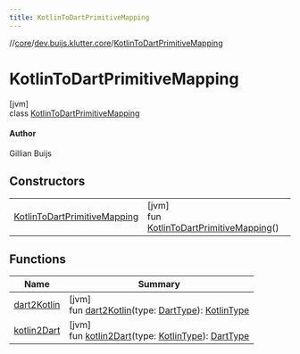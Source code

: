 ```yaml
---
title: KotlinToDartPrimitiveMapping
---
```

//[core](../../../index.html)/[dev.buijs.klutter.core](../index.html)/[KotlinToDartPrimitiveMapping](index.html)



# KotlinToDartPrimitiveMapping



[jvm]\
class [KotlinToDartPrimitiveMapping](index.html)

#### Author



Gillian Buijs



## Constructors


| | |
|---|---|
| [KotlinToDartPrimitiveMapping](-kotlin-to-dart-primitive-mapping.html) | [jvm]<br>fun [KotlinToDartPrimitiveMapping](-kotlin-to-dart-primitive-mapping.html)() |


## Functions


| Name | Summary |
|---|---|
| [dart2Kotlin](dart2-kotlin.html) | [jvm]<br>fun [dart2Kotlin](dart2-kotlin.html)(type: [DartType](../-dart-type/index.html)): [KotlinType](../-kotlin-type/index.html) |
| [kotlin2Dart](kotlin2-dart.html) | [jvm]<br>fun [kotlin2Dart](kotlin2-dart.html)(type: [KotlinType](../-kotlin-type/index.html)): [DartType](../-dart-type/index.html) |

